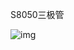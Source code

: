 S8050三极管

![img](https://bkimg.cdn.bcebos.com/pic/359b033b5bb5c9ea15ce950e4e76a1003af33b871584?x-bce-process=image/watermark,image_d2F0ZXIvYmFpa2UxMTY=,g_7,xp_5,yp_5/format,f_auto)